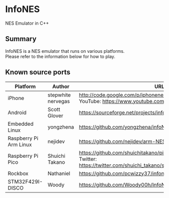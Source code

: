 # InfoNES
NES Emulator in C++

## Summary
InfoNES is a NES emulator that runs on various platforms.<br>
Please refer to the information below for how to play.

## Known source ports
|Platform|Author|URL|
|--------|------|---|
|iPhone|stepwhite<br>nervegas|http://code.google.com/p/iphonenes/<br>YouTube: https://www.youtube.com/watch?v=LVh429Dp7r0|
|Android|Scott Glover|https://sourceforge.net/projects/infones-droid/|
|Embedded Linux|yongzhena|https://github.com/yongzhena/infoNES|
|Raspberry Pi<br>Arm Linux|nejidev|https://github.com/nejidev/arm-NES-linux|
|Raspberry Pi Pico|Shuichi Takano|https://github.com/shuichitakano/pico-infones<br>Twitter: https://twitter.com/shuichi_takano/status/1477702448907419649|
|Rockbox|Nathaniel|https://github.com/pcwizzy37/infones-rockbox|
|STM32F429I-DISCO|Woody|https://github.com/Woody00h/InfoNES|
